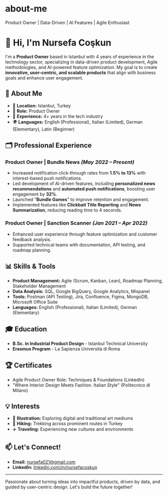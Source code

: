 # about-me
Product Owner | Data-Driven | AI Features | Agile Enthusiast

# 👋 Hi, I'm Nursefa Coşkun

I'm a **Product Owner** based in Istanbul with 4 years of experience in the technology sector, specializing in data-driven product development, Agile methodologies, and AI-powered feature optimization. My goal is to create **innovative, user-centric, and scalable products** that align with business goals and enhance user engagement.

## 🚀 **About Me**
- 📍 **Location:** Istanbul, Turkey  
- 🎯 **Role:** Product Owner  
- 💼 **Experience:** 4+ years in the tech industry  
- 🌍 **Languages:** English (Professional), Italian (Limited), German (Elementary), Latin (Beginner)

## 🗂️ **Professional Experience**
### **Product Owner | Bundle News** *(May 2022 – Present)*
- Increased notification click-through rates from **1.5% to 13%** with interest-based push notifications.
- Led development of AI-driven features, including **personalized news recommendations** and **automated push notifications**, boosting user engagement by **32%**.
- Launched "**Bundle Games**" to improve retention and engagement.
- Implemented features like **Clickbait Title Reporting** and **News Summarization**, reducing reading time to 4 seconds.

### **Product Owner | Sanction Scanner** *(Jan 2021 – Apr 2022)*
- Enhanced user experience through feature optimization and customer feedback analysis.
- Supported technical teams with documentation, API testing, and roadmap planning.

## 📊 **Skills & Tools**
- **Product Management:** Agile (Scrum, Kanban, Lean), Roadmap Planning, Stakeholder Management
- **Data Analysis:** SQL, Google BigQuery, Google Analytics, Mixpanel
- **Tools:** Postman (API Testing), Jira, Confluence, Figma, MongoDB, Microsoft Office Suite
- **Languages:** English (Professional), Italian (Limited), German (Elementary)

## 🎓 **Education**
- **B.Sc. in Industrial Product Design** - Istanbul Technical University  
- **Erasmus Program** - La Sapienza Università di Roma  

## 🏆 **Certificates**
- Agile Product Owner Role: Techniques & Foundations (LinkedIn)
- "Where Interior Design Meets Fashion. Italian Style" (Politecnico di Milano)

## 💡 **Interests**
- 🎨 **Illustration:** Exploring digital and traditional art mediums
- 🥾 **Hiking:** Trekking across prominent routes in Turkey
- ✈️ **Traveling:** Experiencing new cultures and environments

## 📫 **Let's Connect!**
- **Email:** nursefa021@gmail.com  
- **LinkedIn:** [linkedin.com/in/nursefacoskun](https://www.linkedin.com/in/nursefacoskun)

---
Passionate about turning ideas into impactful products, driven by data, and guided by user-centric design. Let's build the future together!

